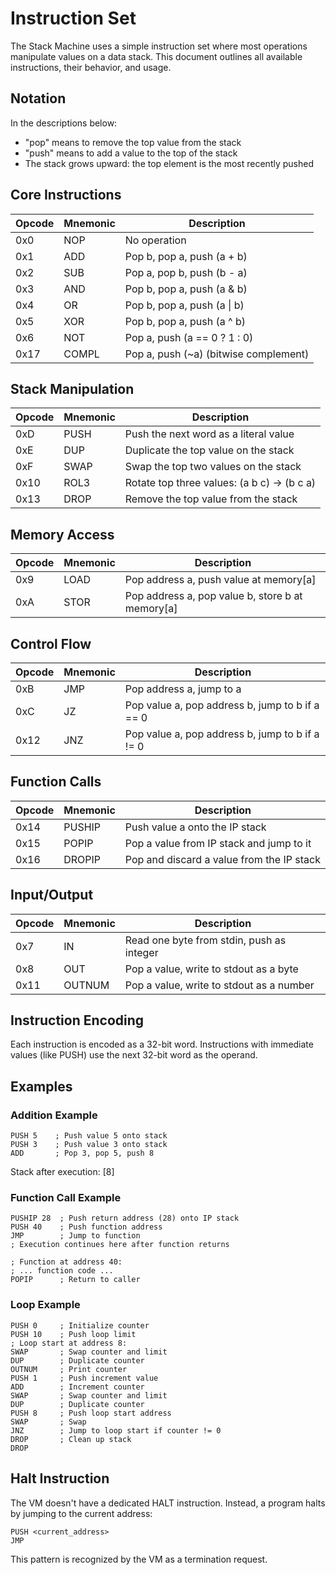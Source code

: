# Instruction Set

The Stack Machine uses a simple instruction set where most operations manipulate values on a data stack. This document outlines all available instructions, their behavior, and usage.

## Notation

In the descriptions below:
- "pop" means to remove the top value from the stack
- "push" means to add a value to the top of the stack
- The stack grows upward: the top element is the most recently pushed

## Core Instructions

| Opcode | Mnemonic | Description |
|--------|----------|-------------|
| 0x0    | NOP      | No operation |
| 0x1    | ADD      | Pop b, pop a, push (a + b) |
| 0x2    | SUB      | Pop a, pop b, push (b - a) |
| 0x3    | AND      | Pop b, pop a, push (a & b) |
| 0x4    | OR       | Pop b, pop a, push (a \| b) |
| 0x5    | XOR      | Pop b, pop a, push (a ^ b) |
| 0x6    | NOT      | Pop a, push (a == 0 ? 1 : 0) |
| 0x17   | COMPL    | Pop a, push (~a) (bitwise complement) |

## Stack Manipulation

| Opcode | Mnemonic | Description |
|--------|----------|-------------|
| 0xD    | PUSH     | Push the next word as a literal value |
| 0xE    | DUP      | Duplicate the top value on the stack |
| 0xF    | SWAP     | Swap the top two values on the stack |
| 0x10   | ROL3     | Rotate top three values: (a b c) → (b c a) |
| 0x13   | DROP     | Remove the top value from the stack |

## Memory Access

| Opcode | Mnemonic | Description |
|--------|----------|-------------|
| 0x9    | LOAD     | Pop address a, push value at memory[a] |
| 0xA    | STOR     | Pop address a, pop value b, store b at memory[a] |

## Control Flow

| Opcode | Mnemonic | Description |
|--------|----------|-------------|
| 0xB    | JMP      | Pop address a, jump to a |
| 0xC    | JZ       | Pop value a, pop address b, jump to b if a == 0 |
| 0x12   | JNZ      | Pop value a, pop address b, jump to b if a != 0 |

## Function Calls

| Opcode | Mnemonic | Description |
|--------|----------|-------------|
| 0x14   | PUSHIP   | Push value a onto the IP stack |
| 0x15   | POPIP    | Pop a value from IP stack and jump to it |
| 0x16   | DROPIP   | Pop and discard a value from the IP stack |

## Input/Output

| Opcode | Mnemonic | Description |
|--------|----------|-------------|
| 0x7    | IN       | Read one byte from stdin, push as integer |
| 0x8    | OUT      | Pop a value, write to stdout as a byte |
| 0x11   | OUTNUM   | Pop a value, write to stdout as a number |

## Instruction Encoding

Each instruction is encoded as a 32-bit word. Instructions with immediate values (like PUSH) use the next 32-bit word as the operand.

## Examples

### Addition Example

```
PUSH 5    ; Push value 5 onto stack
PUSH 3    ; Push value 3 onto stack
ADD       ; Pop 3, pop 5, push 8
```

Stack after execution: [8]

### Function Call Example

```
PUSHIP 28  ; Push return address (28) onto IP stack
PUSH 40    ; Push function address
JMP        ; Jump to function
; Execution continues here after function returns

; Function at address 40:
; ... function code ...
POPIP      ; Return to caller
```

### Loop Example

```
PUSH 0     ; Initialize counter
PUSH 10    ; Push loop limit
; Loop start at address 8:
SWAP       ; Swap counter and limit
DUP        ; Duplicate counter
OUTNUM     ; Print counter
PUSH 1     ; Push increment value
ADD        ; Increment counter
SWAP       ; Swap counter and limit
DUP        ; Duplicate counter
PUSH 8     ; Push loop start address
SWAP       ; Swap
JNZ        ; Jump to loop start if counter != 0
DROP       ; Clean up stack
DROP
```

## Halt Instruction

The VM doesn't have a dedicated HALT instruction. Instead, a program halts by jumping to the current address:

```
PUSH <current_address>
JMP
```

This pattern is recognized by the VM as a termination request. 